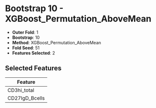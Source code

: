 # Bootstrap 10 - XGBoost_Permutation_AboveMean

- **Outer Fold**: 1
- **Bootstrap**: 10
- **Method**: XGBoost_Permutation_AboveMean
- **Fold Seed**: 51
- **Features Selected**: 2

## Selected Features

| Feature |
|---------|
| CD3hi_total |
| CD27IgD_Bcells |
